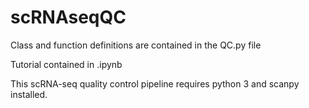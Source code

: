 # scRNAseqQC

Class and function definitions are contained in the QC.py file

Tutorial contained in .ipynb

This scRNA-seq quality control pipeline requires python 3 and scanpy installed.
